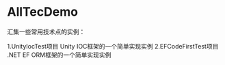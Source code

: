 # AllTecDemo
汇集一些常用技术点的实例：

1.UnityIocTest项目  Unity IOC框架的一个简单实现实例
2.EFCodeFirstTest项目 .NET EF ORM框架的一个简单实现实例
